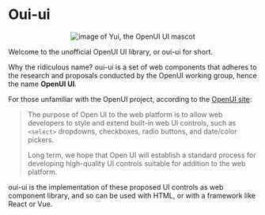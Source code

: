 # Oui-ui

<div align="center" style="width:300px;margin:0 auto">
  <img src="/static/yui-speech.png" alt="image of Yui, the OpenUI UI mascot" ></img>
</div>

Welcome to the unofficial OpenUI UI library, or oui-ui for short.

Why the ridiculous name? oui-ui is a set of web components that adheres to the research and proposals conducted by the OpenUI working group, hence the name **OpenUI UI**.

For those unfamiliar with the OpenUI project, according to the [OpenUI site](https://open-ui.org/):

> The purpose of Open UI to the web platform is to allow web developers to style and extend built-in web UI controls, such as `<select>` dropdowns, checkboxes, radio buttons, and date/color pickers.
>
> Long term, we hope that Open UI will establish a standard process for developing high-quality UI controls suitable for addition to the web platform.

oui-ui is the implementation of these proposed UI controls as web component library, and so can be used with HTML, or with a framework like React or Vue.

